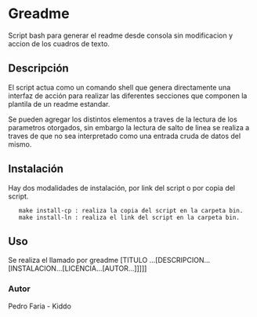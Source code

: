 # Greadme
Script bash para generar el readme desde consola sin modificacion y accion de los cuadros de texto.

## Descripción
El script actua como un comando shell que genera directamente una interfaz de acción para realizar las diferentes secciones que componen la plantila de un readme estandar.

Se pueden agregar los distintos elementos a traves de la lectura de los parametros otorgados, sin embargo la lectura de salto de linea se realiza a traves de que no sea interpretado como una entrada cruda de datos del mismo.

## Instalación

Hay dos modalidades de instalación, por link del script o por copia del script. 
      
       make install-cp : realiza la copia del script en la carpeta bin.
       make install-ln : realiza el link del script en la carpeta bin.
       
## Uso

Se realiza el llamado por greadme [TITULO ...[DESCRIPCION...[INSTALACION...[LICENCIA...[AUTOR...]]]]]

### Autor

Pedro Faria - Kiddo
